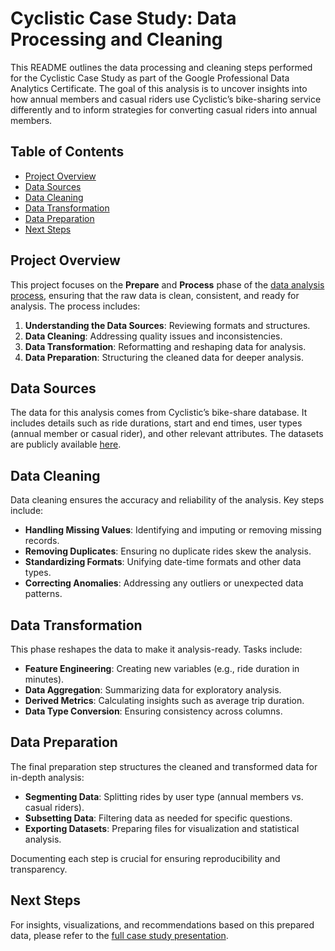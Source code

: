 # Cyclistic Case Study: Data Processing and Cleaning

This README outlines the data processing and cleaning steps performed for the Cyclistic Case Study as part of the Google Professional Data Analytics Certificate. The goal of this analysis is to uncover insights into how annual members and casual riders use Cyclistic’s bike-sharing service differently and to inform strategies for converting casual riders into annual members.

## Table of Contents

- [Project Overview](#project-overview)
- [Data Sources](#data-sources)
- [Data Cleaning](#data-cleaning)
- [Data Transformation](#data-transformation)
- [Data Preparation](#data-preparation)
- [Next Steps](#next-steps)

## Project Overview

This project focuses on the **Prepare** and **Process** phase of the [data analysis process](https://www.linkedin.com/pulse/six-data-analysis-phases-gert-l%C3%B5hmus/), ensuring that the raw data is clean, consistent, and ready for analysis. The process includes:

1. **Understanding the Data Sources**: Reviewing formats and structures.
2. **Data Cleaning**: Addressing quality issues and inconsistencies.
3. **Data Transformation**: Reformatting and reshaping data for analysis.
4. **Data Preparation**: Structuring the cleaned data for deeper analysis.

## Data Sources

The data for this analysis comes from Cyclistic’s bike-share database. It includes details such as ride durations, start and end times, user types (annual member or casual rider), and other relevant attributes. The datasets are publicly available [here](https://divvy-tripdata.s3.amazonaws.com/index.html).

## Data Cleaning

Data cleaning ensures the accuracy and reliability of the analysis. Key steps include:

- **Handling Missing Values**: Identifying and imputing or removing missing records.
- **Removing Duplicates**: Ensuring no duplicate rides skew the analysis.
- **Standardizing Formats**: Unifying date-time formats and other data types.
- **Correcting Anomalies**: Addressing any outliers or unexpected data patterns.

## Data Transformation

This phase reshapes the data to make it analysis-ready. Tasks include:

- **Feature Engineering**: Creating new variables (e.g., ride duration in minutes).
- **Data Aggregation**: Summarizing data for exploratory analysis.
- **Derived Metrics**: Calculating insights such as average trip duration.
- **Data Type Conversion**: Ensuring consistency across columns.

## Data Preparation

The final preparation step structures the cleaned and transformed data for in-depth analysis:

- **Segmenting Data**: Splitting rides by user type (annual members vs. casual riders).
- **Subsetting Data**: Filtering data as needed for specific questions.
- **Exporting Datasets**: Preparing files for visualization and statistical analysis.

Documenting each step is crucial for ensuring reproducibility and transparency.

## Next Steps

For insights, visualizations, and recommendations based on this prepared data, please refer to the [full case study presentation](https://docs.google.com/presentation/d/1XoTD_Y4Lz1M9pKxxiJEaePUnxANE6NitWvnH_N07Sds/edit?usp=sharing).

